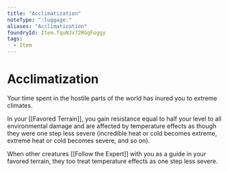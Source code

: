 ```yaml
---
title: "Acclimatization"
noteType: ":luggage:"
aliases: "Acclimatization"
foundryId: Item.fquNJx72RGgFoggy
tags:
  - Item
---
```


# Acclimatization

Your time spent in the hostile parts of the world has inured you to extreme climates.

In your [[Favored Terrain]], you gain resistance equal to half your level to all environmental damage and are affected by temperature effects as though they were one step less severe (incredible heat or cold becomes extreme, extreme heat or cold becomes severe, and so on).

When other creatures [[Follow the Expert]] with you as a guide in your favored terrain, they too treat temperature effects as one step less severe.
